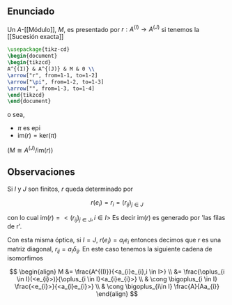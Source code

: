 
## Enunciado

Un $A$-[[Módulo]], $M$, es presentado por $r:A^{(I)}\to A^{(J)}$ si tenemos la [[Sucesión exacta]]

```tikz
\usepackage{tikz-cd}
\begin{document}
\begin{tikzcd}
A^{(I)} & A^{(J)} & M & 0 \\
\arrow["r", from=1-1, to=1-2]
\arrow["\pi", from=1-2, to=1-3]
\arrow["", from=1-3, to=1-4]
\end{tikzcd}
\end{document}
```

o sea,

- $\pi$ es epi
- $\text{im}(r)=\text{ker}(\pi)$

($M\cong A^{(J)}/\text{im}(r)$)

## Observaciones

Si $I$ y $J$ son finitos, $r$ queda determinado por

$$r(e_{i}) = r_{i} = (r_{ij})_{j\in J}$$

con lo cual $\text{im}(r) = <(r_{ij})_{j\in J}, i \in I>$ Es decir $\text{im}(r)$ es generado por 'las filas de r'.

Con esta misma óptica, si $I = J$, $r(e_{i})= a_{i} e_{i}$ entonces decimos que $r$ es una matriz diagonal, $r_{ij}=a_{i}\delta_{ij}$. En este caso tenemos la siguiente cadena de isomorfimos

$$
\begin{align}
M &= \frac{A^{(I)}}{<a_{i}e_{i},i \in I>} \\
	&= \frac{\oplus_{i \in I}(<e_{i}>)}{\oplus_{i \in I}<a_{i}e_{i}>} \\
	& \cong \bigoplus_{i \in I} \frac{<e_{i}>}{<a_{i}e_{i}>}  \\
	& \cong \bigoplus_{i\in I} \frac{A}{Aa_{i}}
\end{align}
$$

